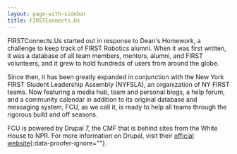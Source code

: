 ```yaml
---
layout: page-with-sidebar
title: FIRSTConnects.Us
---
```

FIRSTConnects.Us started out in response to Dean's Homework, a challenge to keep track of FIRST Robotics alumni. When it was first written, it was a database of all team members, mentors, alumni, and FIRST volunteers, and it grew to hold hundreds of users from around the globe.

Since then, it has been greatly expanded in conjunction with the New York FIRST Student Leadership Assembly (NYFSLA), an organization of NY FIRST teams. Now featuring a media hub, team and personal blogs, a help forum, and a community calendar in addition to its original database and messaging system, FCU, as we call it, is ready to help all teams through the rigorous build and off seasons.

FCU is powered by Drupal 7, the CMF that is behind sites from the White House to NPR. For more information on Drupal, visit their [official website](http://drupal.org/){:data-proofer-ignore=""}.
